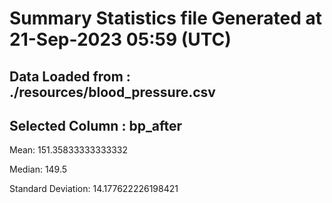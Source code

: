 # Summary Statistics file Generated at 21-Sep-2023 05:59 (UTC)
## Data Loaded from : ./resources/blood_pressure.csv
## Selected Column : bp_after

Mean: 151.35833333333332

Median: 149.5

Standard Deviation: 14.177622226198421